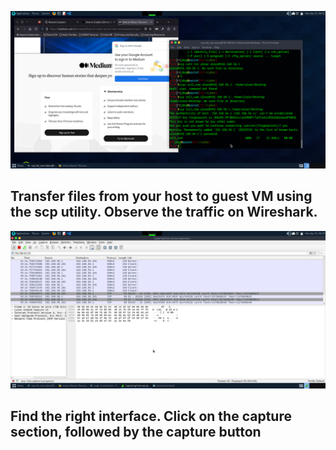 ![](https://github.com/Jaifin-aloor/ecs-lab-4/blob/main/task%201/task1.1.png)
## Transfer files from your host to guest VM using the scp utility. Observe the traffic on Wireshark.
![](https://github.com/Jaifin-aloor/ecs-lab-4/blob/main/task%201/task1.2.png)
## Find the right interface. Click on the capture section, followed by the capture button
